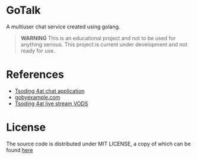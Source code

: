 # GoTalk

A multiuser chat service created using golang.

> **WARNING**
> This is an educational project and not to be used for anything serious.
> This project is current under development and not ready for use.

# References

- [Tsoding 4at chat application](https://github.com/tsoding/4at)
- [gobyexample.com](https://gobyexample.com/)
- [Tsoding 4at live stream VODS](https://www.youtube.com/playlist?list=PLpM-Dvs8t0VZ1tPn-Qqdro3p_5s1HuMyF)

# License

The source code is distributed under MIT LICENSE, a copy of which can be found 
[here](./LICENSE)
